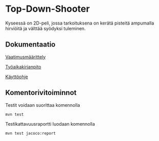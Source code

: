 # Top-Down-Shooter
Kyseessä on 2D-peli, jossa tarkoituksena on kerätä pisteitä ampumalla hirviöitä ja välttää syödyksi tuleminen.

## Dokumentaatio

[Vaatimusmäärittely](https://github.com/chipfrog/ot-harjoitustyo/blob/master/Top-Down-Shooter/dokumentaatio/vaatimusmaarittely.md)

[Työaikakirjanpito](https://github.com/chipfrog/ot-harjoitustyo/blob/master/Top-Down-Shooter/dokumentaatio/tyoaikakirjanpito.md)

[Käyttöohje](https://github.com/chipfrog/ot-harjoitustyo/blob/master/Top-Down-Shooter/dokumentaatio/kayttoohje.md)

## Komentorivitoiminnot
Testit voidaan suorittaa komennolla
```
mvn test
```
Testikattavuusraportti luodaan komennolla
```
mvn test jacoco:report
```
